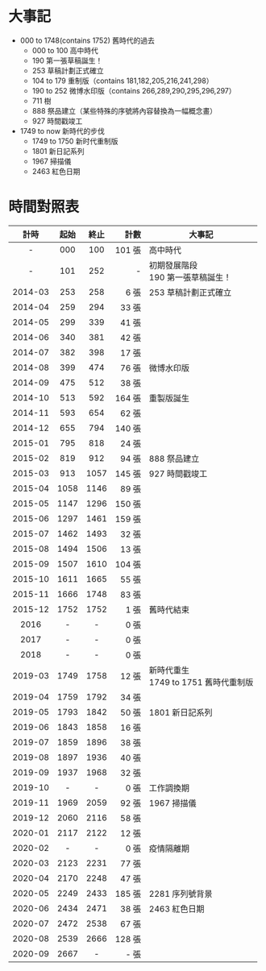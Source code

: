 # 大事記
  - 000 to 1748(contains 1752) 舊時代的過去
    + 000 to 100 高中時代
    + 190 第一張草稿誕生！
    + 253 草稿計劃正式確立
    + 104 to 179 重制版（contains 181,182,205,216,241,298）
    + 190 to 252 微博水印版（contains 266,289,290,295,296,297）
    + 711 樹
    + 888 祭品建立（某些特殊的序號將內容替換為一幅概念畫）
    + 927 時間戳竣工
  - 1749 to now 新時代的步伐
    - 1749 to 1750 新时代重制版
    - 1801 新日記系列
    - 1967 掃描儀
    - 2463 紅色日期

# 時間對照表
計時|起始|終止|計數|大事記
:-:    |:-: |:-: |-:|-
-|000 |100 |101 張|高中時代
-|      101 |252 |-     |初期發展階段<br>190 第一張草稿誕生！
2014-03|253 |258 |  6 張|253 草稿計劃正式確立
2014-04|259 |294 | 33 張|
2014-05|299 |339 | 41 張|
2014-06|340 |381 | 42 張|
2014-07|382 |398 | 17 張|
2014-08|399 |474 | 76 張|微博水印版
2014-09|475 |512 | 38 張|
2014-10|513 |592 |164 張|重製版誕生
2014-11|593 |654 | 62 張|
2014-12|655 |794 |140 張|
2015-01|795 |818 | 24 張|
2015-02|819 |912 | 94 張|888 祭品建立
2015-03|913 |1057|145 張|927 時間戳竣工
2015-04|1058|1146|89 張 |
2015-05|1147|1296|150 張|
2015-06|1297|1461|159 張|
2015-07|1462|1493|32 張 |
2015-08|1494|1506|13 張 |
2015-09|1507|1610|104 張|
2015-10|1611|1665|55 張 |
2015-11|1666|1748|83 張 |
2015-12|1752|1752|1 張  |舊時代結束
2016   | -  | -  |0 張  |
2017   | -  | -  |0 張  |
2018   | -  | -  |0 張  |
2019-03|1749|1758|12 張 |新時代重生<br>1749 to 1751 舊時代重制版
2019-04|1759|1792|34 張 |
2019-05|1793|1842|50 張 |1801 新日記系列
2019-06|1843|1858|16 張 |
2019-07|1859|1896|38 張 |
2019-08|1897|1936|40 張 |
2019-09|1937|1968|32 張 |
2019-10| -  | -  |0 張  |工作調換期
2019-11|1969|2059|92 張 |1967 掃描儀
2019-12|2060|2116|58 張 |
2020-01|2117|2122|12 張 |
2020-02| -  | -  |0 張  |疫情隔離期
2020-03|2123|2231|77 張 |
2020-04|2170|2248|47 張 |
2020-05|2249|2433|185 張|2281 序列號背景
2020-06|2434|2471|38 張 |2463 紅色日期
2020-07|2472|2538|67 張 |
2020-08|2539|2666|128 張|
2020-09|2667|-   |- 張  |
